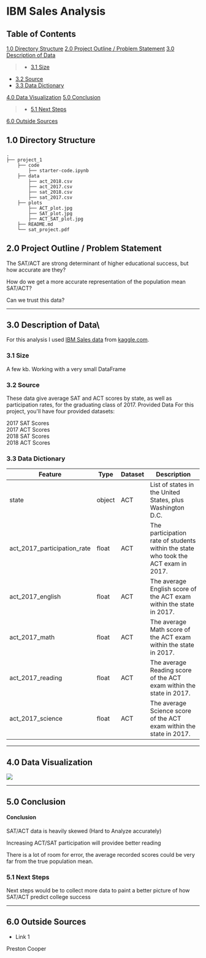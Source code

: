 # IBM Sales Analysis



## Table of Contents
[1.0 Directory Structure](#1.0-Directory-Structure)
[2.0 Project Outline / Problem Statement](#2.0-Project-Outline-/-Problem-Statement)
[3.0 Description of Data](#3.0-Description-of-Data)
>- [3.1 Size](#3.1-Size)<br>
- [3.2 Source](#3.2-Source)<br>
- [3.3 Data Dictionary](#3.3-Data-Dictionary)

[4.0 Data Visualization](#4.0-Data-Visualization)
[5.0 Conclusion](#5.0-Conclusion)<br>
>- [5.1 Next Steps](#5.1-Next-Steps)

[6.0 Outside Sources](#6.0-Outside-Sources)<br>

## 1.0 Directory Structure

```
.
├── project_1
    ├── code
        ├── starter-code.ipynb
    ├── data
        ├── act_2018.csv
        ├── act_2017.csv
        ├── sat_2018.csv
        ├── sat_2017.csv
    ├── plots
        ├── ACT_plot.jpg
        ├── SAT_plot.jpg
        ├── ACT_SAT_plot.jpg
    ├── README.md
    └── sat_project.pdf
```

## 2.0 Project Outline / Problem Statement


The SAT/ACT are strong determinant of higher educational success, but how accurate are they?


How do we get a more accurate representation of the population mean SAT/ACT?



Can we trust this data?


---
## 3.0 Description of Data\
For this analysis I used [IBM Sales data](https://www.kaggle.com/thatbrock/ibm-watson-saleswinloss)  from [kaggle.com](https://kaggle.com).
### 3.1 Size
A few kb. Working with a very small DataFrame
### 3.2 Source
These data give average SAT and ACT scores by state, as well as participation rates, for the graduating class of 2017.
Provided Data
For this project, you'll have four provided datasets:

2017 SAT Scores<br>
2017 ACT Scores<br>
2018 SAT Scores<br>
2018 ACT Scores<br>
### 3.3 Data Dictionary

|Feature|Type|Dataset|Description|
|---|---|---|---|
|state|object|ACT|List of states in the United States, plus Washington D.C.|
|act_2017_participation_rate|float|ACT|The participation rate of students within the state who took the ACT exam in 2017.|
|act_2017_english|float|ACT|The average English score of the ACT exam within the state in 2017.|
|act_2017_math|float|ACT|The average Math score of the ACT exam within the state in 2017.|
|act_2017_reading|float|ACT|The average Reading score of the ACT exam within the state in 2017.|
|act_2017_science|float|ACT|The average Science score of the ACT exam within the state in 2017.|

---
## 4.0 Data Visualization

<img src="./data/graph.png">

---
## 5.0 Conclusion
#### Conclusion


SAT/ACT data is heavily skewed (Hard to Analyze accurately)



Increasing ACT/SAT participation will providee better reading



There is a lot of room for error, the average recorded scores could
 be very far from the true population mean.



### 5.1 Next Steps
Next steps would be to collect more data to paint a better picture of how SAT/ACT predict college success


---
## 6.0 Outside Sources

- Link 1
<p href='https://www.forbes.com/sites/prestoncooper2/2018/06/11/what-predicts-college-completion-high-school-gpa-beats-sat-score/#2957732e4b09'>Preston Cooper</p>
